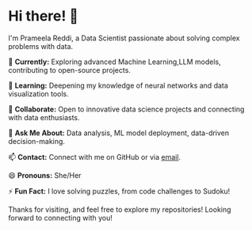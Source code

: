 # Hi there! 👋

I'm Prameela Reddi, a Data Scientist passionate about solving complex problems with data.

🔭 **Currently:** Exploring advanced Machine Learning,LLM models, contributing to open-source projects.

🌱 **Learning:** Deepening my knowledge of neural networks and data visualization tools.

👯 **Collaborate:** Open to innovative data science projects and connecting with data enthusiasts.

💬 **Ask Me About:** Data analysis, ML model deployment, data-driven decision-making.

📫 **Contact:** Connect with me on GitHub or via [email](mailto:prameelareddi1610@gmail.com).

😄 **Pronouns:** She/Her

⚡ **Fun Fact:** I love solving puzzles, from code challenges to Sudoku!

Thanks for visiting, and feel free to explore my repositories! Looking forward to connecting with you!

